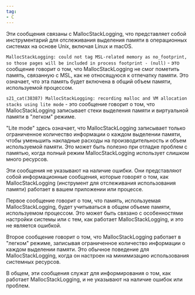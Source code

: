 ```yaml
---
tag:
- C
---
```

Эти сообщения связаны с MallocStackLogging, что представляет собой инструментарий для отслеживания выделения памяти в операционных системах на основе Unix, включая Linux и macOS.

`MallocStackLogging: could not tag MSL-related memory as no_footprint, so those pages will be included in process footprint - (null)` - это сообщение говорит о том, что MallocStackLogging не смог пометить память, связанную с MSL, как не относящуюся к отпечатку памяти. Это означает, что эта память будет включена в общий объем памяти, используемой процессом.

`s21_cat(38387) MallocStackLogging: recording malloc and VM allocation stacks using lite mode` - это сообщение говорит о том, что MallocStackLogging записывает стеки выделения памяти и виртуальной памяти в "легком" режиме. 

"Lite mode" здесь означает, что MallocStackLogging записывает только ограниченное количество информации о каждом выделении памяти, чтобы уменьшить накладные расходы на производительность и объем используемой памяти. Это может быть полезно при отладке проблем с памятью, когда полный режим MallocStackLogging использует слишком много ресурсов.

Эти сообщения не указывают на наличие ошибки. Они представляют собой информационные сообщения, которые говорят о том, как MallocStackLogging (инструмент для отслеживания использования памяти) работает в вашем приложении или процессе.

Первое сообщение говорит о том, что память, используемая MallocStackLogging, будет учитываться в общем объеме памяти, используемом процессом. Это может быть связано с особенностями настройки системы или с тем, как работает MallocStackLogging, и это не является ошибкой.

Второе сообщение говорит о том, что MallocStackLogging работает в "легком" режиме, записывая ограниченное количество информации о каждом выделении памяти. Это обычное поведение для MallocStackLogging, когда он настроен на минимизацию использования системных ресурсов.

В общем, эти сообщения служат для информирования о том, как работает MallocStackLogging, и не указывают на наличие ошибок или проблем.

